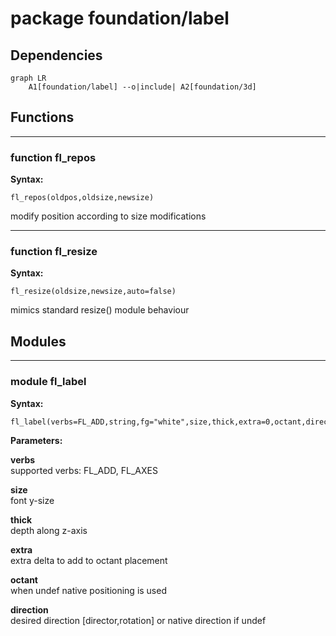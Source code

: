 # package foundation/label

## Dependencies

```mermaid
graph LR
    A1[foundation/label] --o|include| A2[foundation/3d]
```

## Functions

---

### function fl_repos

__Syntax:__

```text
fl_repos(oldpos,oldsize,newsize)
```

modify position according to size modifications


---

### function fl_resize

__Syntax:__

```text
fl_resize(oldsize,newsize,auto=false)
```

mimics standard resize() module behaviour


## Modules

---

### module fl_label

__Syntax:__

    fl_label(verbs=FL_ADD,string,fg="white",size,thick,extra=0,octant,direction)

__Parameters:__

__verbs__  
supported verbs: FL_ADD, FL_AXES

__size__  
font y-size

__thick__  
depth along z-axis

__extra__  
extra delta to add to octant placement

__octant__  
when undef native positioning is used

__direction__  
desired direction [director,rotation] or native direction if undef


